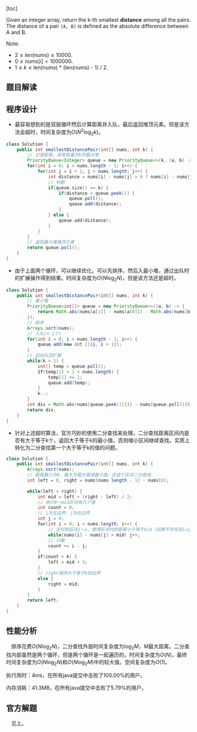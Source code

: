[toc]

Given an integer array, return the k-th smallest **distance** among all the pairs. The distance of a pair `(A, B)` is defined as the absolute difference between A and B.

Note:

* $2 \le \text{len(nums)} \le 10000$.
* $0 \le \text{nums[i]} < 1000000$.
* $1 \le k \le \text{len(nums) * (len(nums) - 1) / 2}$.



## 题目解读





## 程序设计

* 最容易想到的是双层循环然后计算距离并入队，最后返回堆顶元素。但是该方法会超时，时间复杂度为$O(N^2\log_2k)$。

```java
class Solution {
    public int smallestDistancePair(int[] nums, int k) {
        // 记录距离，采用容量为k的最大堆
        PriorityQueue<Integer> queue = new PriorityQueue<>(k, (a, b) -> b - a);
        for(int i = 0; i < nums.length - 1; i++) {
            for(int j = i + 1; j < nums.length; j++) {
                int distance = nums[i] - nums[j] > 0 ? nums[i] - nums[j] : nums[j] - nums[i];
                // 判断
                if(queue.size() == k) {
                    if(distance < queue.peek()) {
                        queue.poll();
                        queue.add(distance);
                    }
                } else {
                    queue.add(distance);
                }
            }
        }
        // 返回最大堆堆顶元素
        return queue.poll();
    }
}
```

* 由于上面两个循环，可以继续优化。可以先排序，然后入最小堆，通过出队时的扩展操作得到结果。时间复杂度为$O(N\log_2N)$，但是该方法还是超时。

```java
class Solution {
    public int smallestDistancePair(int[] nums, int k) {
        // 最小堆
        PriorityQueue<int[]> queue = new PriorityQueue<>((a, b) -> {
            return Math.abs(nums[a[1]] - nums[a[0]]) - Math.abs(nums[b[1]] - nums[b[0]]);
        });
        // 排序
        Arrays.sort(nums);
        // 入队(n-1个)
        for(int i = 0; i < nums.length - 1; i++) {
            queue.add(new int []{i, i + 1});
        }
        // 边出队边扩展
        while(k > 1) {
            int[] temp = queue.poll();
            if(temp[1] + 1 < nums.length) {
                temp[1] += 1;
                queue.add(temp);
            }
            k--;
        }
        int dis = Math.abs(nums[queue.peek()[1]] - nums[queue.poll()[0]]);
        return dis;
    }
}
```

* 针对上述超时算法，官方巧妙的使用二分查找来处理，二分查找距离区间内是否有大于等于k个，返回大于等于k的最小值，否则缩小区间继续查找。实质上转化为二分查找第一个大于等于k的值的问题。

```java
class Solution {
    public int smallestDistancePair(int[] nums, int k) {
        Arrays.sort(nums);
        // 距离最小为0，最大为最大值减最小值，在这个区间二分查找
        int left = 0, right = nums[nums.length - 1] - nums[0];
       
        while(left < right) {
            int mid = left + (right - left) / 2;
            // 统计0～mid区间有几个值
            int count = 0;
            // i为左边界，j为右边界
            int j = 0;
            for(int i = 0; i < nums.length; i++) {
                // 定位到区间j～i，使得区间内的距离小于等于mid（如果不存在则i=j）
                while(nums[i] - nums[j] > mid) j++;
                // 计数
                count += i - j;
            }
            if(count < k) {
                left = mid + 1;
            } 
            // right保持大于等于k的边界
            else {
                right = mid;
            }
        }
        return left;
    }
}
```

## 性能分析

&emsp;排序花费$O(N\log_2N)$，二分查找外层时间复杂度为$\log_2M$，$M$最大距离，二分查找内部虽然是两个循环，但是两个循环是一起遍历的，时间复杂度为$O(N)$，最终时间复杂度为$O(N\log_2N)$和$O(N\log_2M)$中的较大值。空间复杂度为$O(1)$。

执行用时：4ms，在所有java提交中击败了100.00%的用户。

内存消耗：41.3MB，在所有java提交中击败了5.79%的用户。

## 官方解题

&emsp;见上。